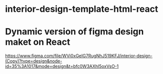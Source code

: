 # interior-design-template-html-react

# Dynamic version of figma design maket on React 

https://www.figma.com/file/WVi0xGeIG7RugNhJ519KFJ/interior-design-(Copy)?type=design&node-id=35%3A1017&mode=design&t=bfc0W3AXhI5oxVsO-1
